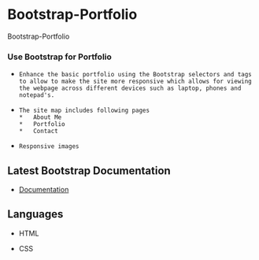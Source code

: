 # Bootstrap-Portfolio
  Bootstrap-Portfolio
  
  ### Use Bootstrap for Portfolio 
  
  *     Enhance the basic portfolio using the Bootstrap selectors and tags to allow to make the site more responsive which allows for viewing the webpage across different devices such as laptop, phones and notepad's. 

  *     The site map includes following pages
        *   About Me
        *   Portfolio
        *   Contact

  *     Responsive images

## Latest Bootstrap Documentation 

* [Documentation](https://getbootstrap.com/docs/4.3/getting-started/introduction/)

## Languages 

  *    HTML

  *    CSS


